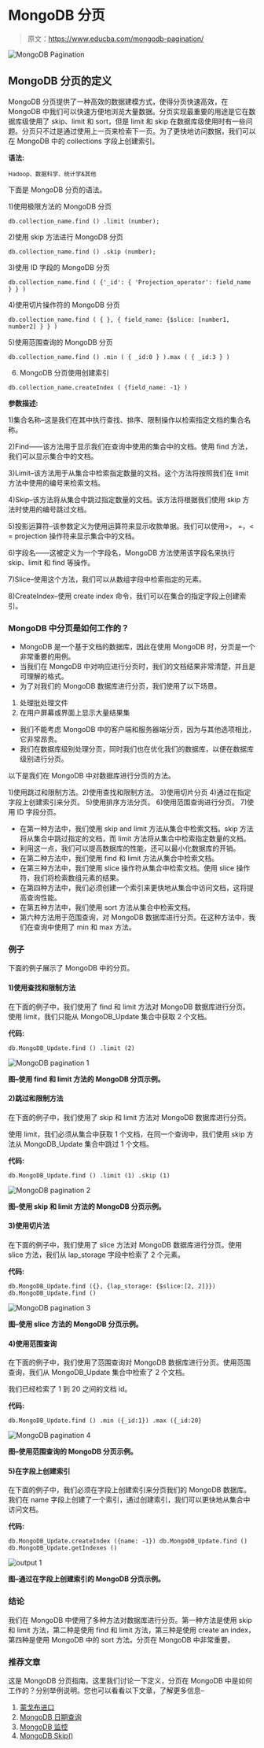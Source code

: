 # MongoDB 分页

> 原文：<https://www.educba.com/mongodb-pagination/>

![MongoDB Pagination](img/b4ce6b2724aa043304aaba695c14990e.png)



## MongoDB 分页的定义

MongoDB 分页提供了一种高效的数据建模方式，使得分页快速高效，在 MongoDB 中我们可以快速方便地浏览大量数据。分页实现最重要的用途是它在数据库级使用了 skip、limit 和 sort，但是 limit 和 skip 在数据库级使用时有一些问题。分页只不过是通过使用上一页来检索下一页。为了更快地访问数据，我们可以在 MongoDB 中的 collections 字段上创建索引。

**语法:**

<small>Hadoop、数据科学、统计学&其他</small>

下面是 MongoDB 分页的语法。

1)使用极限方法的 MongoDB 分页

`db.collection_name.find () .limit (number);`

2)使用 skip 方法进行 MongoDB 分页

`db.collection_name.find () .skip (number);`

3)使用 ID 字段的 MongoDB 分页

`db.collection_name.find ( {'_id': { 'Projection_operator': field_name } } )`

4)使用切片操作符的 MongoDB 分页

`db.collection_name.find ( { }, { field_name: {$slice: [number1, number2] } } )`

5)使用范围查询的 MongoDB 分页

`db.collection_name.find () .min ( { _id:0 } ).max ( { _id:3 } )`

6) MongoDB 分页使用创建索引

`db.collection_name.createIndex ( {field_name: -1} )`

**参数描述:**

1)集合名称–这是我们在其中执行查找、排序、限制操作以检索指定文档的集合名称。

2)Find——该方法用于显示我们在查询中使用的集合中的文档。使用 find 方法，我们可以显示集合中的文档。

3)Limit–该方法用于从集合中检索指定数量的文档。这个方法将按照我们在 limit 方法中使用的编号来检索文档。

4)Skip–该方法将从集合中跳过指定数量的文档。该方法将根据我们使用 skip 方法时使用的编号跳过文档。

5)投影运算符–该参数定义为使用运算符来显示收款单据。我们可以使用>， =，< = projection 操作符来显示集合中的文档。

6)字段名——这被定义为一个字段名，MongoDB 方法使用该字段名来执行 skip、limit 和 find 等操作。

7)Slice–使用这个方法，我们可以从数组字段中检索指定的元素。

8)CreateIndex–使用 create index 命令，我们可以在集合的指定字段上创建索引。

### MongoDB 中分页是如何工作的？

*   MongoDB 是一个基于文档的数据库，因此在使用 MongoDB 时，分页是一个非常重要的用例。
*   当我们在 MongoDB 中对响应进行分页时，我们的文档结果非常清楚，并且是可理解的格式。
*   为了对我们的 MongoDB 数据库进行分页，我们使用了以下场景。

1.  处理批处理文件
2.  在用户屏幕或界面上显示大量结果集

*   我们不能考虑 MongoDB 中的客户端和服务器端分页，因为与其他选项相比，它非常昂贵。
*   我们在数据库级别处理分页，同时我们也在优化我们的数据库，以便在数据库级别进行分页。

以下是我们在 MongoDB 中对数据库进行分页的方法。

1)使用跳过和限制方法。2)使用查找和限制方法。
3)使用切片分页
4)通过在指定字段上创建索引来分页。
5)使用排序方法分页。
6)使用范围查询进行分页。
7)使用 ID 字段分页。

*   在第一种方法中，我们使用 skip and limit 方法从集合中检索文档。skip 方法将从集合中跳过指定的文档，而 limit 方法将从集合中检索指定数量的文档。
*   利用这一点，我们可以提高数据库的性能，还可以最小化数据库的开销。
*   在第二种方法中，我们使用 find 和 limit 方法从集合中检索文档。
*   在第三种方法中，我们使用 slice 操作符从集合中检索文档。使用 slice 操作符，我们将检索数组元素的结果。
*   在第四种方法中，我们必须创建一个索引来更快地从集合中访问文档，这将提高查询性能。
*   在第五种方法中，我们使用 sort 方法从集合中检索文档。
*   第六种方法用于范围查询，对 MongoDB 数据库进行分页。在这种方法中，我们在查询中使用了 min 和 max 方法。

### 例子

下面的例子展示了 MongoDB 中的分页。

#### 1)使用查找和限制方法

在下面的例子中，我们使用了 find 和 limit 方法对 MongoDB 数据库进行分页。使用 limit，我们只能从 MongoDB_Update 集合中获取 2 个文档。

**代码:**

`db.MongoDB_Update.find () .limit (2)`

![MongoDB pagination 1](img/6b2b2b73e71e20bde1797b49e5e27e94.png)



**图–使用 find 和 limit 方法的 MongoDB 分页示例。**

#### 2)跳过和限制方法

在下面的例子中，我们使用了 skip 和 limit 方法对 MongoDB 数据库进行分页。

使用 limit，我们必须从集合中获取 1 个文档，在同一个查询中，我们使用 skip 方法从 MongoDB_Update 集合中跳过 1 个文档。

**代码:**

`db.MongoDB_Update.find () .limit (1) .skip (1)`

![MongoDB pagination 2](img/03e7297c45a0771a5444fc1b85c906f7.png)



**图–使用 skip 和 limit 方法的 MongoDB 分页示例。**

#### 3)使用切片法

在下面的例子中，我们使用了 slice 方法对 MongoDB 数据库进行分页。使用 slice 方法，我们从 lap_storage 字段中检索了 2 个元素。

**代码:**

`db.MongoDB_Update.find ({}, {lap_storage: {$slice:[2, 2]}})
db.MongoDB_Update.find ()`

![MongoDB pagination 3](img/9cb0b180beafc553f8b94df284def71f.png)



**图–使用 slice 方法的 MongoDB 分页示例。**

#### 4)使用范围查询

在下面的例子中，我们使用了范围查询对 MongoDB 数据库进行分页。使用范围查询，我们从 MongoDB_Update 集合中检索了 2 个文档。

我们已经检索了 1 到 20 之间的文档 id。

**代码:**

`db.MongoDB_Update.find () .min ({_id:1}) .max ({_id:20}`

![MongoDB pagination 4](img/e6b5185da580b9edb38d099c88baca88.png)



**图–使用范围查询的 MongoDB 分页示例。**

#### 5)在字段上创建索引

在下面的例子中，我们必须在字段上创建索引来分页我们的 MongoDB 数据库。我们在 name 字段上创建了一个索引，通过创建索引，我们可以更快地从集合中访问文档。

**代码:**

`db.MongoDB_Update.createIndex ({name: -1})
db.MongoDB_Update.find ()
db.MongoDB_Update.getIndexes ()`

![output 1](img/89827e3f1513553d29541706296c61a2.png)



**图–通过在字段上创建索引的 MongoDB 分页示例。**

### 结论

我们在 MongoDB 中使用了多种方法对数据库进行分页。第一种方法是使用 skip 和 limit 方法，第二种是使用 find 和 limit 方法，第三种是使用 create an index，第四种是使用 MongoDB 中的 sort 方法。分页在 MongoDB 中非常重要。

### 推荐文章

这是 MongoDB 分页指南。这里我们讨论一下定义，分页在 MongoDB 中是如何工作的？分别举例说明。您也可以看看以下文章，了解更多信息–

1.  [蒙戈布进口](https://www.educba.com/mongodb-import/)
2.  [MongoDB 日期查询](https://www.educba.com/mongodb-date-query/)
3.  [MongoDB 监控](https://www.educba.com/mongodb-monitoring/)
4.  [MongoDB Skip()](https://www.educba.com/mongodb-skip/)





